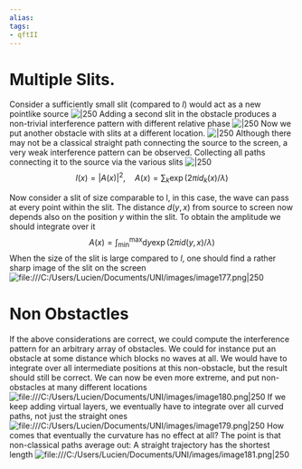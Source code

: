 ```yaml
---
alias:
tags:
- qftII
---
```

# Multiple Slits.
Consider a  sufficiently small slit (compared to $l$) would act as a new pointlike source
 ![|250](C:/Users/Lucien/Documents/UNI/images/image172.png)
Adding a second slit in the obstacle produces a non-trivial interference pattern with different relative phase
![|250](C:/Users/Lucien/Documents/UNI/images/image174.png)
Now we put another obstacle with slits at a different location.
![|250](file:///C:/Users/Lucien/Documents/UNI/images/image173.png)
Although there may not be a classical straight path connecting the source to the screen, a very weak interference pattern can be observed.
Collecting all paths connecting it to the source via the various slits
![|250](file:///C:/Users/Lucien/Documents/UNI/images/image176.png)
$$
I(x)=|A(x)|^{2}, \quad A(x)=\sum_{k} \exp \left(2 \pi i d_{k}(x) / \lambda\right)
$$

Now consider a slit of size comparable to l, in this case, the wave can pass at every point within the slit. The distance $d(y, x)$ from source to screen now depends also on the position $y$ within the slit. To obtain the amplitude we should integrate over it
$$
A(x)=\int_{\min }^{\max } \mathrm{d} y \exp (2 \pi i d(y, x) / \lambda)
$$
When the size of the slit is large compared to $l$, one should find a rather sharp image of the slit on the screen
![file:///C:/Users/Lucien/Documents/UNI/images/image177.png|250](file:///C:/Users/Lucien/Documents/UNI/images/image177.png)
# Non Obstactles 
If the above considerations are correct, we could compute the interference pattern for an arbitrary array of obstacles. We could for instance put an obstacle at some distance which blocks no waves at all. We would have to integrate over all intermediate positions at this non-obstacle, but the result should still be correct. We can now be even more extreme, and put non-obstacles at many different locations
![file:///C:/Users/Lucien/Documents/UNI/images/image180.png|250](file:///C:/Users/Lucien/Documents/UNI/images/image180.png)
If we keep adding virtual layers, we eventually have to integrate over all curved paths, not just the straight ones
![file:///C:/Users/Lucien/Documents/UNI/images/image179.png|250](file:///C:/Users/Lucien/Documents/UNI/images/image179.png)
How comes that eventually the curvature has no effect at all? The point is that non-classical paths average out: A straight trajectory has the shortest length
![file:///C:/Users/Lucien/Documents/UNI/images/image181.png|250](file:///C:/Users/Lucien/Documents/UNI/images/image181.png)